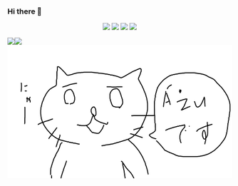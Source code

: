 ### Hi there 👋
<p align="center"><a href="https://twitter.com/yamaneko717"><img src="https://img.shields.io/static/v1?label=&message=Azu0925&color=blue&style=flat-square&logo=twitter&logoColor=white"></a> <a href="https://www.instagram.com/azu_azu_0925"><img src="https://img.shields.io/static/v1?label=&message=azu_azu_0925&color=ff69b4&style=flat-square&logo=instagram&logoColor=white"></a> <a href="https://qiita.com/yamaneko717"><img src="https://img.shields.io/static/v1?label=&message=yamaneko717&color=55C500&style=flat-square&logo=qiita&logoColor=white"></a> <a href="https://discord.com/app"><img src="https://img.shields.io/static/v1?label=&message=%C3%80%C5%BCu%238065&color=6F85D3&style=flat-square&logo=discord&logoColor=white"></a><p>
<a href="https://github.com/anuraghazra/github-readme-stats">
  <img align="left" src="https://github-readme-stats.vercel.app/api?username=Azu0925&show_icons=true&theme=dark&count_private=true" />
</a>
<a href="https://github.com/anuraghazra/github-readme-stats">
  <img align="left" src="https://github-readme-stats.vercel.app/api/top-langs/?username=Azu0925&theme=dark&langs_count=10&layout=compact" />
</a>
<p><img src="./img/cat.png" style="height: 300px"></p>
